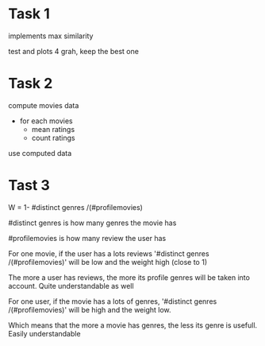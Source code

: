 # Task 1

implements max similarity

test and plots 4 grah, keep the best one


# Task 2

compute movies data
* for each movies
  * mean ratings
  * count ratings
  
  
use computed data


# Tast 3

W = 1- #distinct genres /(#profilemovies)


#distinct genres is how many genres the movie has

#profilemovies is how many review the user has


For one movie, if the user has a lots reviews '#distinct genres /(#profilemovies)' will be low and the weight high (close to 1)

The more a user has reviews, the more its profile genres will be taken into account. Quite understandable as well


For one user, if the movie has a lots of genres,  '#distinct genres /(#profilemovies)' will be high and the weight low.

Which means that the more a movie has genres, the less its genre is usefull. Easily understandable


  
